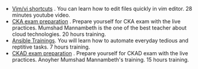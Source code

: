 - [Vim/vi shortcuts](https://www.youtube.com/watch?v=knyJt8d6C_8) . You can learn how to edit files quickly in vim editor.  28 minutes youtube video. 
- [CKA exam preparation](https://www.udemy.com/course/certified-kubernetes-administrator-with-practice-tests/) .  Prepare yourself for CKA exam with the live practices.  Mumshad Mannambeth is the one of the best teacher about cloud technologies.  20 hours training. 
- [Ansible Trainings](https://garantibbvatechnology.udemy.com/course/complete-ansible-devops-automation-training/learn/lecture/31679818?start=150#overview). You will learn how to automate everyday tedious and reptitive tasks. 7 hours training.
- [CKAD exam preparation](https://www.udemy.com/course/certified-kubernetes-application-developer) . Prepare yourself for CKAD exam with the live practices.  Anoyher Mumshad Mannambeth's training.  15 hours training. 
